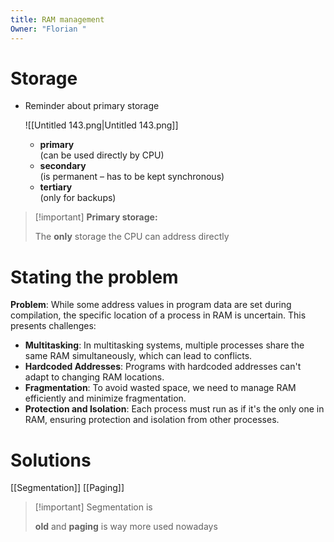 ```yaml
---
title: RAM management
Owner: "Florian "
---
```

# Storage
- Reminder about primary storage
    
    ![[Untitled 143.png|Untitled 143.png]]
    
    - **primary**  
        (can be used directly by CPU)
    - **secondary**  
        (is permanent – has to be kept synchronous)
    - **tertiary**  
        (only for backups)

> [!important] **Primary storage:**
> 
> The **only** storage the CPU can address directly
# Stating the problem
**Problem**: While some address values in program data are set during compilation, the specific location of a process in RAM is uncertain. This presents challenges:
- **Multitasking**: In multitasking systems, multiple processes share the same RAM simultaneously, which can lead to conflicts.
- **Hardcoded Addresses**: Programs with hardcoded addresses can't adapt to changing RAM locations.
- **Fragmentation**: To avoid wasted space, we need to manage RAM efficiently and minimize fragmentation.
- **Protection and Isolation**: Each process must run as if it's the only one in RAM, ensuring protection and isolation from other processes.
# Solutions
[[Segmentation]]
[[Paging]]

> [!important] Segmentation is
> 
> **old** and **paging** is way more used nowadays